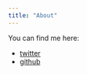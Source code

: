 ```yaml
---
title: "About"
---
```


You can find me here:

* [twitter](https://twitter.com/marciomeschini)
* [github](https://github.com/marciomeschini)

